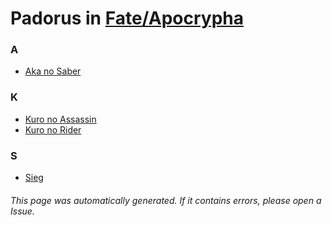 # Padorus in [Fate/Apocrypha](https://myanimelist.net/manga/33005/Fate_Apocrypha)

### A
* [Aka no Saber](https://github.com/shadow578/Project-Padoru/blob/master/table-of-contents/characters/AkanoSaber.md)

### K
* [Kuro no Assassin](https://github.com/shadow578/Project-Padoru/blob/master/table-of-contents/characters/KuronoAssassin.md)
* [Kuro no Rider](https://github.com/shadow578/Project-Padoru/blob/master/table-of-contents/characters/KuronoRider.md)

### S
* [Sieg](https://github.com/shadow578/Project-Padoru/blob/master/table-of-contents/characters/Sieg.md)

###### This page was automatically generated. If it contains errors, please open a Issue.
